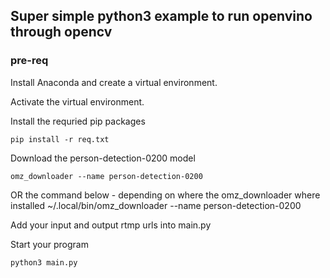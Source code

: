 ## Super simple python3 example to run openvino through opencv

### pre-req

Install Anaconda and create a virtual environment.


Activate the virtual environment.


Install the requried pip packages

	pip install -r req.txt

Download the person-detection-0200 model

	omz_downloader --name person-detection-0200
 OR the command below - depending on where the omz_downloader where installed
 	~/.local/bin/omz_downloader --name person-detection-0200

Add your input and output rtmp urls into main.py

Start your program

	python3 main.py
